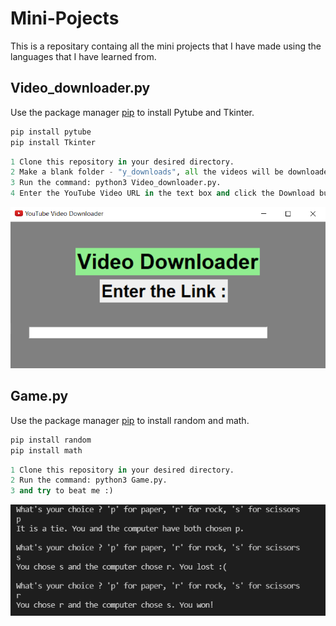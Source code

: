 # Mini-Pojects

This is a repositary containg all the mini projects that I have made using the languages that I have learned from.

## Video_downloader.py

Use the package manager [pip](https://pip.pypa.io/en/stable/) to install Pytube and  Tkinter.

```bash
pip install pytube
pip install Tkinter
```
```python
1 Clone this repository in your desired directory.
2 Make a blank folder - "y_downloads", all the videos will be downloaded and saved here.
3 Run the command: python3 Video_downloader.py.
4 Enter the YouTube Video URL in the text box and click the Download button.
```
<img src="images/downloadside.PNG"/>



## Game.py
Use the package manager [pip](https://pip.pypa.io/en/stable/) to install random and  math.

```bash
pip install random
pip install math
```
```python
1 Clone this repository in your desired directory.
2 Run the command: python3 Game.py.
3 and try to beat me :)
```
<img src="images/pending.png"/>

